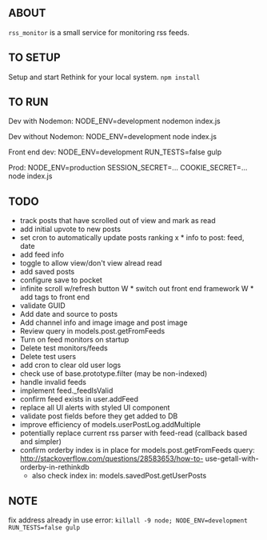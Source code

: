 ## ABOUT
`rss_monitor` is a small service for monitoring rss feeds.

## TO SETUP
Setup and start Rethink for your local system.
`npm install`

## TO RUN
Dev with Nodemon: NODE_ENV=development nodemon index.js

Dev without Nodemon: NODE_ENV=development node index.js

Front end dev: NODE_ENV=development RUN_TESTS=false gulp

Prod: NODE_ENV=production SESSION_SECRET=... COOKIE_SECRET=... node index.js


## TODO
* track posts that have scrolled out of view and mark as read
* add initial upvote to new posts
* set cron to automatically update posts ranking
x * info to post: feed, date
* add feed info
* toggle to allow view/don't view alread read
* add saved posts
* configure save to pocket
* infinite scroll w/refresh button
W * switch out front end framework
W * add tags to front end
* validate GUID
* Add date and source to posts
* Add channel info and image image and post image
* Review query in models.post.getFromFeeds
* Turn on feed monitors on startup
* Delete test monitors/feeds
* Delete test users
* add cron to clear old user logs
* check use of base.prototype.filter (may be non-indexed)
* handle invalid feeds
* implement feed._feedIsValid
* confirm feed exists in user.addFeed
* replace all UI alerts with styled UI component
* validate post fields before they get added to DB
* improve efficiency of models.userPostLog.addMultiple
* potentially replace current rss parser with feed-read (callback based and simpler)
* confirm orderby index is in place for models.post.getFromFeeds query: http://stackoverflow.com/questions/28583653/how-to-
use-getall-with-orderby-in-rethinkdb
    + also check index in: models.savedPost.getUserPosts

## NOTE
fix address already in use error: `killall -9 node; NODE_ENV=development RUN_TESTS=false gulp`